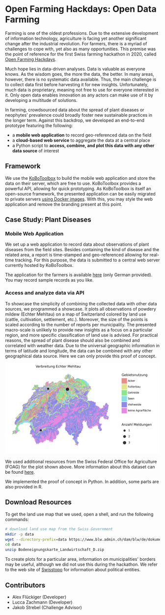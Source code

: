 # Open Farming Hackdays: Open Data Farming

Farming is one of the oldest professions. Due to the extensive development of information technology, agriculture is facing yet another significant change after the industrial revolution. For farmers, there is a myriad of challenges to cope with, yet also as many opportunities. This premise was the point of reference for the first Swiss farming hackathon in 2020, called [Open Farming Hackdays](https://opendata.ch/projects/open-farming-hackdays-2020/).

Much hope lies in data-driven analyses. Data is valuable as everyone knows. As the wisdom goes, the more the data, the better. In many areas, however, there is no systematic data available. Thus, the main challenge is to collect data first before harvesting it for new insights. Unfortunately, much data is proprietary, meaning not free to use for everyone interested in it. Only open data enables innovation as any actors can make use of it by developing a multitude of solutions.

In farming, crowdsourced data about the spread of plant diseases or neophytes' prevalence could broadly foster new sustainable practices in the longer term. Against this backdrop, we developed an end-to-end prototype featuring the following:

* a **mobile web application** to record geo-referenced data on the field
* a **cloud-based web service** to aggregate the data at a central place
* a Python script to **access, combine, and plot this data with any other data source** of interest

## Framework

We use the [KoBoToolbox](https://www.kobotoolbox.org/) to build the mobile web application and store the data on their server, which are free to use. KoBoToolbox provides a powerful API, allowing for quick prototyping. As KoBoToolbox is itself an open-source framework, the presented application can be easily migrated to private servers [using Docker images](https://github.com/kobotoolbox/kobo-docker). With this, you may style the web application and remove the branding present at this point.

## Case Study: Plant Diseases

### Mobile Web Application

We set up a web application to record data about observations of plant diseases from the field sites. Besides containing the kind of disease and the related area, a report is time-stamped and geo-referenced allowing for real-time tracking. For this purpose, the data is submitted to a central web server currently hosted by KoBoToolbox. 

The application for the farmers is available [here](https://ee.kobotoolbox.org/x/cvgW6Lj9) (only German provided). You may record sample records as you like.

### Access and analyze data via API

To showcase the simplicity of combining the collected data with other data sources, we programmed a showcase. It plots all observations of powdery mildew (Echter Mehltau) on a map of Switzerland colored by land use (cattle, cultivation, settlement, etc.). Moreover, the size of the points is scaled according to the number of reports per municipality. The presented macro-scale is unlikely to provide new insights as a focus on a particular region, and more specific classification of land use is advised. For practical reasons, the spread of plant disease should also be combined and correlated with weather data. Due to the universal geographic information in terms of latitude and longitude, the data can be combined with any other geographical data source. Here we can only provide this proof of concept.



![spread plant disease](plots/agriculture_disease_spread.png)

We used additional resources from the Swiss Federal Office for Agriculture (FOAG) for the plot shown above. More information about this dataset can be found [here](https://www.blw.admin.ch/blw/de/home/politik/datenmanagement/geografisches-informationssystem-gis/download-geodaten.html).

We implemented the proof of concept in Python. In addition, some parts are also provided in R. 

## Download Resources

To get the land use map that we used, open a shell, and run the following commands:

```bash
# download land use map from the Swiss Government
mkdir -p data
wget --directory-prefix=data https://www.blw.admin.ch/dam/blw/de/dokumente/Politik/Datenmanagement/Geografisches%20Informationssystem%20GIS/Download%20Geodaten/bodeneignungskarte-der-schweiz.zip.download.zip/Bodeneignungskarte_Landwirtschaft_D.zip
cd data
unzip Bodeneignungskarte_Landwirtschaft_D.zip
```

To create plots for a particular area, information on municipalities' borders may be useful, although we did not use this during the hackathon. We refer to the web site of [Swisstopo](https://shop.swisstopo.admin.ch/en/products/maps/national/vector/smv500) for information about political entities.

## Contributors

- Alex Flückiger  (Developer)
- Lucca Zachmann (Developer)
- Jakob Strebel (Challenge Advisor)
